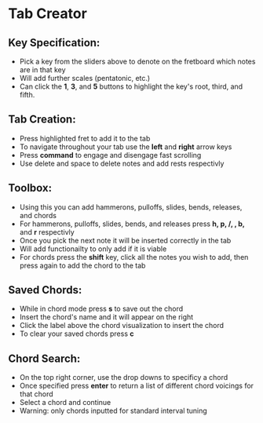 # Tab Creator

## Key Specification:
- Pick a key from the sliders above to denote on the fretboard which notes are in that key
- Will add further scales (pentatonic, etc.)
- Can click the __1__, __3__, and __5__ buttons to highlight the key's root, third, and fifth.

## Tab Creation:
- Press highlighted fret to add it to the tab
- To navigate throughout your tab use the __left__ and __right__ arrow keys
- Press __command__ to engage and disengage fast scrolling
- Use delete and space to delete notes and add rests respectivly

## Toolbox:
- Using this you can add hammerons, pulloffs, slides, bends, releases, and chords
- For hammerons, pulloffs, slides, bends, and releases press __h, p, /, \, b,__ and __r__ respectivly
- Once you pick the next note it will be inserted correctly in the tab
- Will add functionailty to only add if it is viable
- For chords press the __shift__ key, click all the notes you wish to add, then press again to add the chord to the tab

## Saved Chords:
- While in chord mode press __s__ to save out the chord
- Insert the chord's name and it will appear on the right
- Click the label above the chord visualization to insert the chord
- To clear your saved chords press __c__

## Chord Search:
- On the top right corner, use the drop downs to specificy a chord
- Once specified press __enter__ to return a list of different chord voicings for that chord
- Select a chord and continue
- Warning: only chords inputted for standard interval tuning
